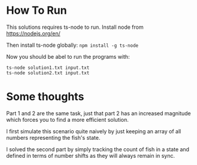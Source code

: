 # How To Run
This solutions requires ts-node to run. Install node from https://nodejs.org/en/

Then install ts-node globally: `npm install -g ts-node`

Now you should be abel to run the programs with:

```
ts-node solution1.txt input.txt
ts-node solution2.txt input.txt
```

# Some thoughts
Part 1 and 2 are the same task, just that part 2 has an increased magnitude which forces you to
find a more efficient solution.

I first simulate this scenario quite naively by just keeping an array of all numbers representing the fish's state.

I solved the second part by simply tracking the count of fish in a state and defined in terms of number shifts as they 
will always remain in sync.
